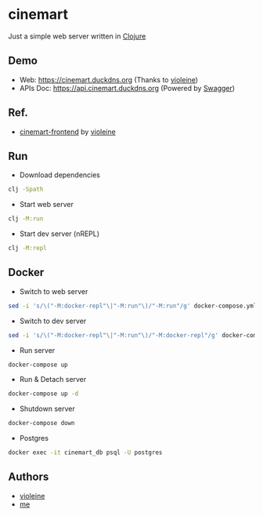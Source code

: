 # cinemart

Just a simple web server written in [Clojure](https://clojure.org/)

## Demo

- Web: https://cinemart.duckdns.org (Thanks to [violeine](https://github.com/violeine))
- APIs Doc: https://api.cinemart.duckdns.org (Powered by [Swagger](https://swagger.io))

## Ref.

- [cinemart-frontend](https://github.com/violeine/cinemart-frontend) by [violeine](https://github.com/violeine)

## Run

- Download dependencies

```bash
clj -Spath
```

- Start web server

```bash
clj -M:run
```

- Start dev server (nREPL)

```bash
clj -M:repl
```

## Docker

- Switch to web server

```bash
sed -i 's/\("-M:docker-repl"\|"-M:run"\)/"-M:run"/g' docker-compose.yml
```

- Switch to dev server

```bash
sed -i 's/\("-M:docker-repl"\|"-M:run"\)/"-M:docker-repl"/g' docker-compose.yml
```

- Run server

```bash
docker-compose up
```

- Run & Detach server

```bash
docker-compose up -d
```

- Shutdown server

```bash
docker-compose down
```

- Postgres

```bash
docker exec -it cinemart_db psql -U postgres
```

## Authors

- [violeine](https://github.com/violeine)
- [me](https://github.com/anhvuk13)
